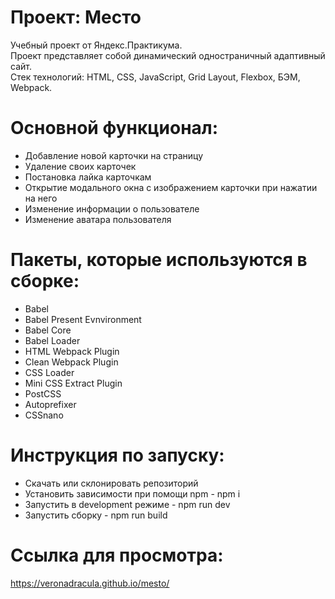 # Проект: Место

Учебный проект от Яндекс.Практикума.  
Проект представляет собой динамический одностраничный адаптивный сайт.    
Стек технологий: HTML, CSS, JavaScript, Grid Layout, Flexbox, БЭМ, Webpack.
  
# Основной функционал:  
- Добавление новой карточки на страницу   
- Удаление своих карточек  
- Постановка лайка карточкам  
- Открытие модального окна с изображением карточки при нажатии на него  
- Изменение информации о пользователе  
- Изменение аватара пользователя 
  
# Пакеты, которые используются в сборке:
- Babel  
- Babel Present Evnvironment  
- Babel Core  
- Babel Loader  
- HTML Webpack Plugin  
- Clean Webpack Plugin  
- CSS Loader  
- Mini CSS Extract Plugin   
- PostCSS  
- Autoprefixer   
- CSSnano  

# Инструкция по запуску:
- Скачать или склонировать репозиторий  
- Установить зависимости при помощи npm - npm i  
- Запустить в development режиме - npm run dev  
- Запустить сборку - npm run build  

# Ссылка для просмотра:  
https://veronadracula.github.io/mesto/  
